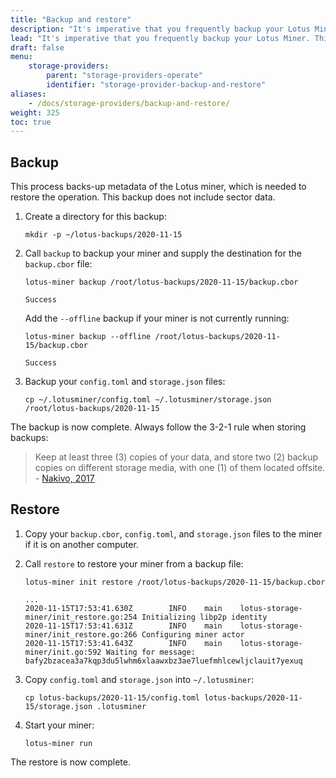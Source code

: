 ```yaml
---
title: "Backup and restore"
description: "It's imperative that you frequently backup your Lotus Miner. This page walks you through how to backup your Lotus Miner, and also how to restore your backup."
lead: "It's imperative that you frequently backup your Lotus Miner. This page walks you through how to backup your Lotus Miner, and also how to restore your backup."
draft: false
menu:
    storage-providers:
        parent: "storage-providers-operate"
        identifier: "storage-provider-backup-and-restore"
aliases:
    - /docs/storage-providers/backup-and-restore/
weight: 325
toc: true
---
```


## Backup

This process backs-up metadata of the Lotus miner, which is needed to restore the operation. This backup does not include sector data.

1. Create a directory for this backup:

   ```shell
   mkdir -p ~/lotus-backups/2020-11-15
   ```

1. Call `backup` to backup your miner and supply the destination for the `backup.cbor` file:

   ```shell with-output
   lotus-miner backup /root/lotus-backups/2020-11-15/backup.cbor
   ```
   ```output
   Success
   ```

   Add the `--offline` backup if your miner is not currently running:

   ```shell with-output
   lotus-miner backup --offline /root/lotus-backups/2020-11-15/backup.cbor
   ```
   ```output
   Success
   ```

1. Backup your `config.toml` and `storage.json` files:

   ```shell
   cp ~/.lotusminer/config.toml ~/.lotusminer/storage.json /root/lotus-backups/2020-11-15
   ```

The backup is now complete. Always follow the 3-2-1 rule when storing backups:

> Keep at least three (3) copies of your data, and store two (2) backup copies on different storage media, with one (1) of them located offsite. - [Nakivo, 2017](https://www.nakivo.com/blog/3-2-1-backup-rule-efficient-data-protection-strategy/)

## Restore

1. Copy your `backup.cbor`, `config.toml`, and `storage.json` files to the miner if it is on another computer.
1. Call `restore` to restore your miner from a backup file:

   ```shell with-output
   lotus-miner init restore /root/lotus-backups/2020-11-15/backup.cbor
   ```
   ```output
   ...
   2020-11-15T17:53:41.630Z        INFO    main    lotus-storage-miner/init_restore.go:254 Initializing libp2p identity
   2020-11-15T17:53:41.631Z        INFO    main    lotus-storage-miner/init_restore.go:266 Configuring miner actor
   2020-11-15T17:53:41.643Z        INFO    main    lotus-storage-miner/init.go:592 Waiting for message: bafy2bzacea3a7kqp3du5lwhm6xlaawxbz3ae7luefmhlcewljclauit7yexuq
   ```

1. Copy `config.toml` and `storage.json` into `~/.lotusminer`:

   ```shell
   cp lotus-backups/2020-11-15/config.toml lotus-backups/2020-11-15/storage.json .lotusminer
   ```

1. Start your miner:

   ```shell
   lotus-miner run
   ```

The restore is now complete.
